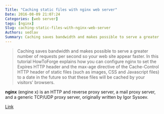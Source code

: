 ```yaml
---
Title: "Caching static files with nginx web server"
Date: 2016-08-09 21:07:24
Categories: [web server]
tags: [nginx]
Slug: caching-static-files-with-nginx-web-server
Authors: sedlav
Summary: Caching saves bandwidth and makes possible to serve a greater number of requests per second so your web site appear faster. In this tutorial HowToForg
---
```


> Caching saves bandwidth and makes possible to serve a greater number of requests per second so your web site appear faster. In this tutorial HowToForge explains how you can configure nginx to set the Expires HTTP header and the max-age directive of the Cache-Control HTTP header of static files (such as images, CSS and Javascript files) to a date in the future so that these files will be cached by your visitors' browsers.

**nginx** (engine x) is an HTTP and reverse proxy server, a mail proxy server, and a generic TCP/UDP proxy server, originally written by Igor Sysoev.

[Link](https://www.hugeserver.com/blog/tutorials/use-ipv6-apache/)
